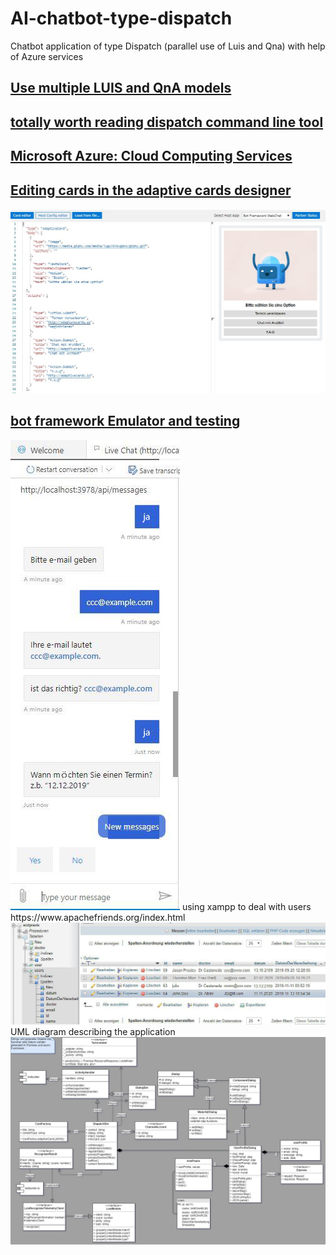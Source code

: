 # AI-chatbot-type-dispatch
Chatbot application of type Dispatch (parallel use of Luis and Qna) with help of Azure services
## [Use multiple LUIS and QnA models](https://docs.microsoft.com/en-us/azure/bot-service/bot-builder-tutorial-dispatch?view=azure-bot-service-4.0&tabs=cs)
## [totally worth reading dispatch command line tool](https://github.com/microsoft/botbuilder-tools/tree/master/packages/Dispatch)
## [Microsoft Azure: Cloud Computing Services](https://azure.microsoft.com/en-us/free/search/?&ef_id=EAIaIQobChMI3eb947vy6QIVDO3tCh2EBg9gEAAYASAAEgKNpvD_BwE:G:s&OCID=AID2000076_SEM_EAIaIQobChMI3eb947vy6QIVDO3tCh2EBg9gEAAYASAAEgKNpvD_BwE:G:s&dclid=CMO6hou88ukCFQjKuwgdzpIBZw)

## [Editing cards in the adaptive cards designer](https://adaptivecards.io/designer/)
![1](screenshots/1.JPG) 
## [bot framework Emulator and testing](https://github.com/Microsoft/BotFramework-Emulator)
<img src="2.jpg" alt="My cool logo"/>
using xampp to deal with users https://www.apachefriends.org/index.html
<img src="3.jpg" alt="My cool logo"/>
UML diagram describing the application
<img src="uml.jpg" alt="uml"/>

